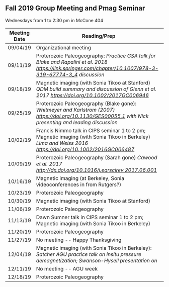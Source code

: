 ## Fall 2019 Group Meeting and Pmag Seminar

Wednesdays from 1 to 2:30 pm in McCone 404

| Meeting Date | Reading/Prep |
|--------------|--------------|
|09/04/19| Organizational meeting |
|09/11/19| Proterozoic Paleogeography: *Practice GSA talk for Blake and Rapalini et al. 2018 https://link.springer.com/chapter/10.1007/978-3-319-67774-3_4 discussion* |
|09/18/19| Magnetic imaging (with Sonia Tikoo at Stanford) *QDM build summary and discussion of Glenn et al. 2017 https://doi.org/10.1002/2017GC006946* |
|09/25/19| Proterozoic Paleogeography (Blake gone): *Whitmeyer and Karlstrom (2007) https://doi.org/10.1130/GES00055.1 with Nick presenting and leading discussion* |
|10/02/19| Francis Nimmo talk in CIPS seminar 1 to 2 pm; Magnetic imaging (with Sonia Tikoo in Berkeley) *Lima and Weiss 2016 https://doi.org/10.1002/2016GC006487* | 
|10/09/19| Proterozoic Paleogeography (Sarah gone) *Cawood et al. 2017 http://dx.doi.org/10.1016/j.earscirev.2017.06.001*| 
|10/16/19| Magnetic imaging (at Berkeley, Sonia videoconferences in from Rutgers?)| 
|10/23/19| Proterozoic Paleogeography |
|10/30/19| Magnetic imaging (with Sonia Tikoo at Stanford)| 
|11/06/19| Proterozoic Paleogeography | 
|11/13/19| Dawn Sumner talk in CIPS seminar 1 to 2 pm; Magnetic imaging (with Sonia Tikoo in Berkeley) | 
|11/20/19| Proterozoic Paleogeography|
|11/27/19| No meeting -- Happy Thanksgiving |
|12/04/19| Magnetic imaging (with Sonia Tikoo in Berkeley): *Satcher AGU practice talk on insitu pressure demagnetization; Swanson-Hysell presentation on*  |
|12/11/19| No meeting -- AGU week |
|12/18/19| Proterozoic Paleogeography |
